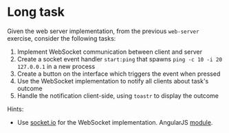 Long task
=========

Given the web server implementation, from the previous `web-server` exercise, consider the following tasks:

1.	Implement WebSocket communication between client and server
2.	Create a socket event handler `start:ping` that spawns `ping -c 10 -i 20 127.0.0.1` in a new process
3.	Create a button on the interface which triggers the event when pressed
4.	Use the WebSocket implementation to notify all clients about task's outcome
5.	Handle the notification client-side, using `toastr` to display the outcome

Hints:

-	Use [socket.io](http://socket.io/) for the WebSocket implementation. AngularJS [module](https://github.com/btford/angular-socket-io).
